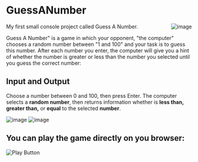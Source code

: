 # GuessANumber
<img align ="right" alt="image" src="https://play-lh.googleusercontent.com/q5lSxwHjIThHOMU3V7k28vSunN9qBSX-XY53tBtEJON3vdBvByBLC46iyLwzvM8cImxs=w240-h480" >
My first small console project called Guess A Number.

Guess A Number" is a game in which your opponent, "the computer" chooses a random number between "1 and 100" and your task is to guess this number. After each number you enter, the computer will give you a hint of whether the number is greater or less than the number you selected until you guess the correct number:

## Input and Output
Choose a number between 0 and 100, then press Enter.
The computer selects a **random number**, then returns information whether is **less than, greater than,** or **equal** to the selected **number**.

![image](https://user-images.githubusercontent.com/101288849/222990737-55834407-30c9-47cc-8dd5-f986a906f7c5.png)
![image](https://user-images.githubusercontent.com/101288849/222990766-68e86de0-9bfd-4d49-bd98-c350422208c8.png)

## You can play the game directly on you browser:

<img alt = "Play Button" href ="https://replit.com/@Denislav4oto1/Guess-a-number#index.js" >


